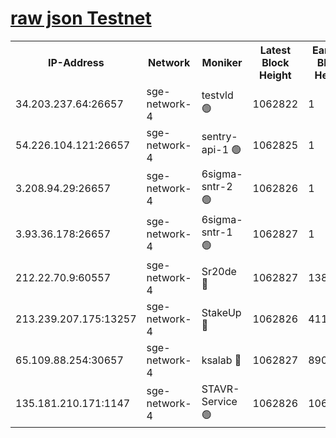 
[raw json Testnet](https://rpc-check.sget.stavr.tech/sget/rpc-sget-result.json)
=


<table><tr><th>IP-Address</th><th>Network</th><th>Moniker</th><th>Latest Block Height</th><th>Earliest Block Height</th><th>Catching Up</th><th>Tx Index</th><th>Voting Power</th><th>Scan Time</th></tr><tr><td>34.203.237.64:26657</td><td>sge-network-4</td><td>testvld 🟢</td><td>1062822</td><td>1</td><td>False</td><td>on</td><td>0</td><td>2024-01-12T01:14:10.124022127UTC</td></tr><tr><td>54.226.104.121:26657</td><td>sge-network-4</td><td>sentry-api-1 🟢</td><td>1062825</td><td>1</td><td>False</td><td>on</td><td>0</td><td>2024-01-12T01:14:25.149224049UTC</td></tr><tr><td>3.208.94.29:26657</td><td>sge-network-4</td><td>6sigma-sntr-2 🟢</td><td>1062826</td><td>1</td><td>False</td><td>on</td><td>0</td><td>2024-01-12T01:14:34.611091124UTC</td></tr><tr><td>3.93.36.178:26657</td><td>sge-network-4</td><td>6sigma-sntr-1 🟢</td><td>1062827</td><td>1</td><td>False</td><td>on</td><td>0</td><td>2024-01-12T01:14:37.348282506UTC</td></tr><tr><td>212.22.70.9:60557</td><td>sge-network-4</td><td>Sr20de 🔴</td><td>1062827</td><td>138001</td><td>False</td><td>on</td><td>104</td><td>2024-01-12T01:14:40.414835374UTC</td></tr><tr><td>213.239.207.175:13257</td><td>sge-network-4</td><td>StakeUp 🔴</td><td>1062826</td><td>411001</td><td>False</td><td>off</td><td>100</td><td>2024-01-12T01:14:33.598757260UTC</td></tr><tr><td>65.109.88.254:30657</td><td>sge-network-4</td><td>ksalab 🔴</td><td>1062827</td><td>890001</td><td>False</td><td>off</td><td>738</td><td>2024-01-12T01:14:37.802611616UTC</td></tr><tr><td>135.181.210.171:1147</td><td>sge-network-4</td><td>STAVR-Service 🟢</td><td>1062826</td><td>1062001</td><td>False</td><td>on</td><td>0</td><td>2024-01-12T01:14:33.978589571UTC</td></tr></table>
